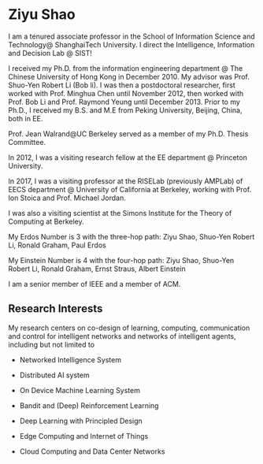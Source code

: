  # Ziyu Shao
 
 I am a tenured associate professor in the School of Information Science and Technology@ ShanghaiTech University. I direct the Intelligence, Information and Decision Lab @ SIST!


I received my Ph.D. from the information engineering department @ The Chinese University of Hong Kong in December 2010. My advisor was Prof. Shuo-Yen Robert Li (Bob li). I was then a postdoctoral researcher, first worked with Prof. Minghua Chen until November 2012, then worked with Prof. Bob Li and Prof. Raymond Yeung until December 2013. Prior to my Ph.D., I received my B.S. and M.E from Peking University, Beijing, China, both in EE.


Prof. Jean Walrand@UC Berkeley served as a member of my Ph.D. Thesis Committee.


In 2012, I was a visiting research fellow at the EE department @ Princeton University.


In 2017, I was a visiting professor at the RISELab (previously AMPLab) of EECS department @ University of California at Berkeley, working with Prof. Ion Stoica and Prof. Michael Jordan.


I was also a visiting scientist at the Simons Institute for the Theory of Computing at Berkeley.


My Erdos Number is 3 with the three-hop path: Ziyu Shao, Shuo-Yen Robert Li, Ronald Graham, Paul Erdos


My Einstein Number is 4 with the four-hop path: Ziyu Shao, Shuo-Yen Robert Li, Ronald Graham, Ernst Straus, Albert Einstein


I am a senior member of IEEE and a member of ACM.

## Research Interests
My research centers on co-design of learning, computing, communication and control for intelligent networks and networks of intelligent agents, including but not limited to

- Networked Intelligence System

- Distributed AI system

- On Device Machine Learning System

- Bandit and (Deep) Reinforcement Learning

- Deep Learning with Principled Design

- Edge Computing and Internet of Things

- Cloud Computing and Data Center Networks
